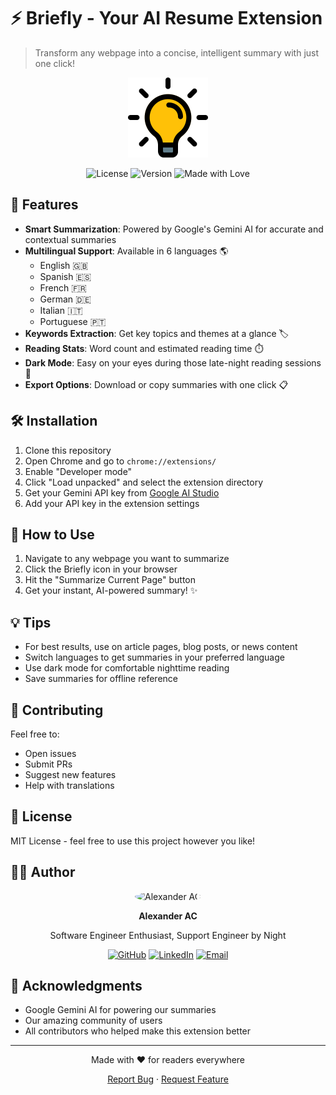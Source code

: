 # ⚡ Briefly - Your AI Resume Extension

> Transform any webpage into a concise, intelligent summary with just one click!

<div align="center">
  <img src="icons/icon128.png" alt="Briefly Logo" width="128" height="128">
  
  ![License](https://img.shields.io/badge/license-MIT-blue.svg)
  ![Version](https://img.shields.io/badge/version-1.0.0-green.svg)
  ![Made with Love](https://img.shields.io/badge/made%20with-♥-red.svg)
</div>

## 🚀 Features

- **Smart Summarization**: Powered by Google's Gemini AI for accurate and contextual summaries
- **Multilingual Support**: Available in 6 languages 🌎
  - English 🇬🇧
  - Spanish 🇪🇸
  - French 🇫🇷
  - German 🇩🇪
  - Italian 🇮🇹
  - Portuguese 🇵🇹
- **Keywords Extraction**: Get key topics and themes at a glance 🏷️
- **Reading Stats**: Word count and estimated reading time ⏱️
- **Dark Mode**: Easy on your eyes during those late-night reading sessions 🌙
- **Export Options**: Download or copy summaries with one click 📋

## 🛠️ Installation

1. Clone this repository
2. Open Chrome and go to `chrome://extensions/`
3. Enable "Developer mode"
4. Click "Load unpacked" and select the extension directory
5. Get your Gemini API key from [Google AI Studio](https://makersuite.google.com/app/apikey)
6. Add your API key in the extension settings

## 🎯 How to Use

1. Navigate to any webpage you want to summarize
2. Click the Briefly icon in your browser
3. Hit the "Summarize Current Page" button
4. Get your instant, AI-powered summary! ✨

## 💡 Tips

- For best results, use on article pages, blog posts, or news content
- Switch languages to get summaries in your preferred language
- Use dark mode for comfortable nighttime reading
- Save summaries for offline reference

## 🤝 Contributing

Feel free to:
- Open issues
- Submit PRs
- Suggest new features
- Help with translations

## 📝 License

MIT License - feel free to use this project however you like!

## 👨‍💻 Author

<div align="center">
  <img src="https://avatars.githubusercontent.com/acalexanderac" alt="Alexander AC" width="100" height="100" style="border-radius: 50%;">
  
  **Alexander AC**
  
  Software Engineer Enthusiast, Support Engineer by Night
  
  [![GitHub](https://img.shields.io/badge/GitHub-acalexanderac-181717?style=flat-square&logo=github)](https://github.com/acalexanderac)
  [![LinkedIn](https://img.shields.io/badge/LinkedIn-calexanderac-0077B5?style=flat-square&logo=linkedin)](https://linkedin.com/in/calexanderac)
  [![Email](https://img.shields.io/badge/Email-acalexander774@gmail.com-D14836?style=flat-square&logo=gmail)](mailto:acalexander774@gmail.com)
</div>

## 🙏 Acknowledgments

- Google Gemini AI for powering our summaries
- Our amazing community of users
- All contributors who helped make this extension better

---

<div align="center">
  Made with ❤️ for readers everywhere
  
  [Report Bug](https://github.com/acalexanderac/briefly/issues) · [Request Feature](https://github.com/acalexanderac/briefly/issues)
</div>